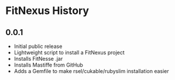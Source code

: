 FitNexus History
================

0.0.1
-----

- Initial public release
- Lightweight script to install a FitNexus project
- Installs FitNesse .jar
- Installs Mastiffe from GitHub
- Adds a Gemfile to make rsel/cukable/rubyslim installation easier

